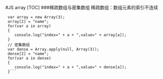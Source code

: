 #JS array
[TOC]
###稀疏数组与密集数组
    稀疏数组：数组元素的索引不连续
```//稀疏数组
 var array = new Array(3);
 array[2] = "name";
 for(var a in array)
 {
    console.log("index=" + a + ",value=" + array[a]);
 }
 // 密集数组
 var dense = Array.apply(null, Array(3));
 dense[2] = "name";
 for(var a in dense)
 {
    console.log("index=" + a + ",value=" + dense[a]);
 }```
